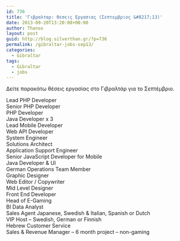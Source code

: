 ```yaml
---
id: 736
title: 'Γιβραλταρ: Θεσεις Εργασιας (Σεπτεμβριος &#8217;13)'
date: 2013-09-20T13:20:08+00:00
author: Thanos
layout: post
guid: http://blog.silverthan.gr/?p=736
permalink: /gibraltar-jobs-sep13/
categories:
  - Gibraltar
tags:
  - Gibraltar
  - jobs
---
```

Δείτε παρακάτω θέσεις εργασίας στο Γιβραλτάρ για το Σεπτέμβριο.

Lead PHP Developer  
Senior PHP Developer  
PHP Developer  
Java Developer x 3  
Lead Mobile Developer  
Web API Developer  
System Engineer  
Solutions Architect  
Application Support Engineer  
Senior JavaScript Developer for Mobile  
Java Developer & UI  
German Operations Team Member  
Graphic Designer  
Web Editor / Copywriter  
Mid Level Designer  
Front End Developer  
Head of E-Gaming  
BI Data Analyst  
Sales Agent Japanese, Swedish & Italian, Spanish or Dutch  
VIP Host &#8211; Swedish, German or Finnish  
Hebrew Customer Service  
Sales & Revenue Manager &#8211; 6 month project &#8211; non-gaming
